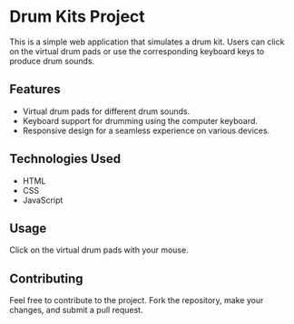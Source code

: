 
# Drum Kits Project

This is a simple web application that simulates a drum kit. Users can click on the virtual drum pads or use the corresponding keyboard keys to produce drum sounds.

## Features
- Virtual drum pads for different drum sounds.
- Keyboard support for drumming using the computer keyboard.
- Responsive design for a seamless experience on various devices.

## Technologies Used
- HTML
- CSS
- JavaScript

## Usage
Click on the virtual drum pads with your mouse.

## Contributing
Feel free to contribute to the project. Fork the repository, make your changes, and submit a pull request.
